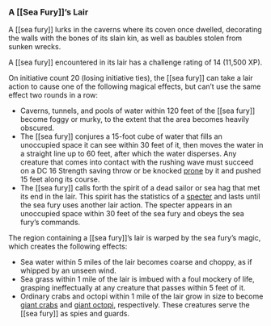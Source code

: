 ### A [[Sea Fury]]’s Lair

A [[sea fury]] lurks in the caverns where its coven once dwelled, decorating the walls with the bones of its slain kin, as well as baubles stolen from sunken wrecks.

A [[sea fury]] encountered in its lair has a challenge rating of 14 (11,500 XP).

On initiative count 20 (losing initiative ties), the [[sea fury]] can take a lair action to cause one of the following magical effects, but can’t use the same effect two rounds in a row:

-   Caverns, tunnels, and pools of water within 120 feet of the [[sea fury]] become foggy or murky, to the extent that the area becomes heavily obscured.
-   The [[sea fury]] conjures a 15-foot cube of water that fills an unoccupied space it can see within 30 feet of it, then moves the water in a straight line up to 60 feet, after which the water disperses. Any creature that comes into contact with the rushing wave must succeed on a DC 16 Strength saving throw or be knocked [prone](https://www.dndbeyond.com/compendium/rules/basic-rules/appendix-a-conditions#Prone) by it and pushed 15 feet along its course.
-   The [[sea fury]] calls forth the spirit of a dead sailor or sea hag that met its end in the lair. This spirit has the statistics of a [specter](https://www.dndbeyond.com/monsters/specter) and lasts until the sea fury uses another lair action. The specter appears in an unoccupied space within 30 feet of the sea fury and obeys the sea fury’s commands.

The region containing a [[sea fury]]’s lair is warped by the sea fury’s magic, which creates the following effects:

-   Sea water within 5 miles of the lair becomes coarse and choppy, as if whipped by an unseen wind.
-   Sea grass within 1 mile of the lair is imbued with a foul mockery of life, grasping ineffectually at any creature that passes within 5 feet of it.
-   Ordinary crabs and octopi within 1 mile of the lair grow in size to become [giant crabs](https://www.dndbeyond.com/monsters/giant-crab) and [giant octopi](https://www.dndbeyond.com/monsters/giant-octopus), respectively. These creatures serve the [[sea fury]] as spies and guards.